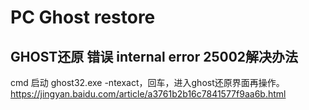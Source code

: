 # PC Ghost restore 

## GHOST还原 错误 internal error 25002解决办法

cmd 启动 ghost32.exe -ntexact，回车，进入ghost还原界面再操作。<https://jingyan.baidu.com/article/a3761b2b16c7841577f9aa6b.html>
